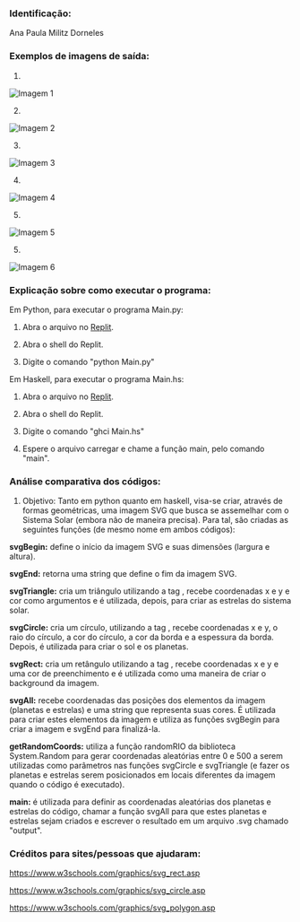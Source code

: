 ### Identificação:
Ana Paula Militz Dorneles

### Exemplos de imagens de saída: 
1.
![Imagem 1](images/output.svg)

2. 
![Imagem 2](images/output(1).svg)

3. 
![Imagem 3](images/output(2).svg)

4. 
![Imagem 4](images/output(3).svg)

5. 
![Imagem 5](images/output(4).svg)

5. 
![Imagem 6](images/output(5).svg)

### Explicação sobre como executar o programa:
Em Python, para executar o programa Main.py:

1. Abra o arquivo no [Replit](https://replit.com).

2. Abra o shell do Replit.

3. Digite o comando "python Main.py"

Em Haskell, para executar o programa Main.hs:

1. Abra o arquivo no [Replit](https://replit.com).

2. Abra o shell do Replit.

3. Digite o comando "ghci Main.hs"

4. Espere o arquivo carregar e chame a função main, pelo comando "main".

### Análise comparativa dos códigos:
1. Objetivo: Tanto em python quanto em haskell, visa-se criar, através de formas geométricas, uma imagem SVG que busca se assemelhar com o Sistema Solar (embora não de maneira precisa). Para tal, são criadas as seguintes funções (de mesmo nome em ambos códigos):

**svgBegin:** define o início da imagem SVG e suas dimensões (largura e altura). 

**svgEnd:** retorna uma string que define o fim da imagem SVG. 

**svgTriangle:** cria um triângulo utilizando a tag <polygon>, recebe coordenadas x e y e cor como argumentos e é utilizada, depois, para criar as estrelas do sistema solar.

**svgCircle:** cria um círculo, utilizando a tag <circle>, recebe coordenadas x e y, o raio do círculo, a cor do círculo, a cor da borda e a espessura da borda. Depois, é utilizada para criar o sol e os planetas. 
 
**svgRect:** cria um retângulo utilizando a tag <rect>, recebe coordenadas x e y e uma cor de preenchimento e é utilizada como uma maneira de criar o background da imagem.
  
**svgAll:** recebe coordenadas das posições dos elementos da imagem (planetas e estrelas) e uma string que representa suas cores. É utilizada para criar estes elementos da imagem e utiliza as funções svgBegin para criar a imagem e svgEnd para finalizá-la.  
  
**getRandomCoords:** utiliza a função randomRIO da biblioteca System.Random para gerar coordenadas aleatórias entre 0 e 500 a serem utilizadas como parâmetros nas funções svgCircle e svgTriangle (e fazer os planetas e estrelas serem posicionados em locais diferentes da imagem quando o código é executado).
  
**main:** é utilizada para definir as coordenadas aleatórias dos planetas e estrelas do código, chamar a função svgAll para que estes planetas e estrelas sejam criados e escrever o resultado em um arquivo .svg chamado "output".
  


### Créditos para sites/pessoas que ajudaram:
https://www.w3schools.com/graphics/svg_rect.asp

https://www.w3schools.com/graphics/svg_circle.asp

https://www.w3schools.com/graphics/svg_polygon.asp
